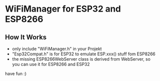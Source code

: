 
# WiFiManager for ESP32 and ESP8266
## How It Works
- only include "WiFiManager.h" in your Projekt
- "Esp32Compat.h" is for ESP32 to emulate ESP.xxx() stuff fom ESP8266
- the missing ESP8266WebServer class is derived from WebServer, so you can use it for ESP8266 and ESP32

have fun :)


